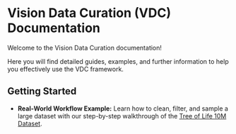 # Vision Data Curation (VDC) Documentation

Welcome to the Vision Data Curation documentation!

Here you will find detailed guides, examples, and further information to help you effectively use the VDC framework.

## Getting Started

- **Real-World Workflow Example:** Learn how to clean, filter, and sample a large dataset with our step-by-step walkthrough of the [Tree of Life 10M Dataset](example/tree_of_life_10m.md).
